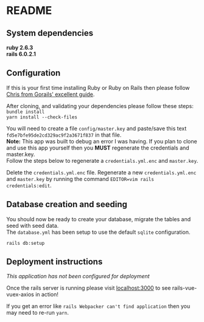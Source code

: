 # README

## System dependencies  

**ruby 2.6.3**  
**rails 6.0.2.1**  

## Configuration  

If this is your first time installing Ruby or Ruby on Rails then please follow [Chris from Gorails' excellent guide](https://gorails.com/setup/ubuntu/18.04).

After cloning, and validating your dependencies please follow these steps:  
`bundle install`  
`yarn install --check-files`

You will need to create a file `config/master.key` and paste/save this text `fd5e7bfe95de2cd329ac9f2a3671f837` in that file.  
**Note:** This app was built to debug an error I was having. If you plan to clone and use this app yourself then you **MUST** regenerate the credentials and master.key.  
Follow the steps below to regenerate a `credentials.yml.enc` and `master.key`.

Delete the `credentials.yml.enc` file.
Regenerate a new `credentials.yml.enc` and `master.key` by running the command `EDITOR=vim rails credentials:edit`.

## Database creation and seeding

You should now be ready to create your database, migrate the tables and seed with seed data.  
The `database.yml` has been setup to use the default `sqlite` configuration.

`rails db:setup`

## Deployment instructions  

_This application has not been configured for deployment_

Once the rails server is running please visit [localhost:3000](http://localhost:3000) to see rails-vue-vuex-axios in action!  

If you get an error like `rails Webpacker can't find application` then you may need to re-run `yarn`.  
